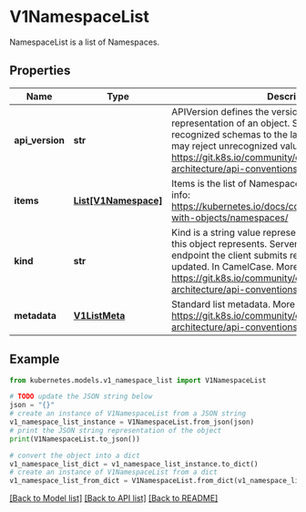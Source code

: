 # V1NamespaceList

NamespaceList is a list of Namespaces.

## Properties

Name | Type | Description | Notes
------------ | ------------- | ------------- | -------------
**api_version** | **str** | APIVersion defines the versioned schema of this representation of an object. Servers should convert recognized schemas to the latest internal value, and may reject unrecognized values. More info: https://git.k8s.io/community/contributors/devel/sig-architecture/api-conventions.md#resources | [optional] 
**items** | [**List[V1Namespace]**](V1Namespace.md) | Items is the list of Namespace objects in the list. More info: https://kubernetes.io/docs/concepts/overview/working-with-objects/namespaces/ | 
**kind** | **str** | Kind is a string value representing the REST resource this object represents. Servers may infer this from the endpoint the client submits requests to. Cannot be updated. In CamelCase. More info: https://git.k8s.io/community/contributors/devel/sig-architecture/api-conventions.md#types-kinds | [optional] 
**metadata** | [**V1ListMeta**](V1ListMeta.md) | Standard list metadata. More info: https://git.k8s.io/community/contributors/devel/sig-architecture/api-conventions.md#types-kinds | [optional] 

## Example

```python
from kubernetes.models.v1_namespace_list import V1NamespaceList

# TODO update the JSON string below
json = "{}"
# create an instance of V1NamespaceList from a JSON string
v1_namespace_list_instance = V1NamespaceList.from_json(json)
# print the JSON string representation of the object
print(V1NamespaceList.to_json())

# convert the object into a dict
v1_namespace_list_dict = v1_namespace_list_instance.to_dict()
# create an instance of V1NamespaceList from a dict
v1_namespace_list_from_dict = V1NamespaceList.from_dict(v1_namespace_list_dict)
```
[[Back to Model list]](../README.md#documentation-for-models) [[Back to API list]](../README.md#documentation-for-api-endpoints) [[Back to README]](../README.md)


